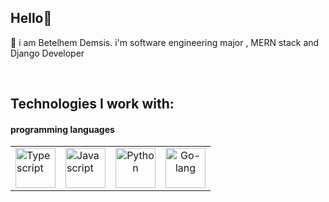 ## Hello👋  
<p>🌟 i am Betelhem Demsis.   i'm software engineering major , MERN stack and Django Developer </p> 

<br>

## Technologies I work with: 

<h4> programming languages</h4>
 
 <table width="100%" height="100%">
  <tr>
      <td>
        <img alt="Typescript" height=64px src="https://skillicons.dev/icons?i=ts">
     </td>
     <td>
      <img alt="Javascript" height=64px src="https://skillicons.dev/icons?i=js">
     </td>
          <td align="center">
       <img alt="Python" height=64px src= "https://skillicons.dev/icons?i=py">
     </td>
      <td align="center">
      <img alt="Go-lang" height=64px src="https://skillicons.dev/icons?i=go">
   </tr>
</table>

<h4> Frameworks && tools </h4>

<table>
   <tr>
      <td align="center">
      <img alt="React" height=64px src="https://skillicons.dev/icons?i=react">
    </td>
     <td align="center">
       <img alt="Redux" height=64px src= "https://skillicons.dev/icons?i=redux">
     </td>
      <td align="center">
      <img alt="Tailwind" height=64px src="https://skillicons.dev/icons?i=tailwind">
    </td>
     <td align="center">
      <img alt="Bootstrap" height=64px src="https://skillicons.dev/icons?i=bootstrap">
      <td align="center">
       <img alt="Next js" height=64px src= "https://skillicons.dev/icons?i=nextjs">
     </td>
     </td>
     <td>
     <img alt="django" height=64px src="https://skillicons.dev/icons?i=django">
    </td>
    <td>
     <img alt="node" height=64px src="https://skillicons.dev/icons?i=nodejs">
    </td>
   </tr>
   <tr>
     <td align="center">
       <img alt="Express" height=64px src="https://skillicons.dev/icons?i=express">
     </td>
      <td align="center">
       <img alt="Firebase" height=64px src="https://skillicons.dev/icons?i=firebase">
     </td>  
        <td align="center">
       <img alt="Mongo Db" height=64px src="https://skillicons.dev/icons?i=mongodb">
     </td> 
    <td align="center">
       <img alt="my-sql" height=64px src="https://skillicons.dev/icons?i=mysql">
     </td> 
     <td align="center">
       <img alt="Posql" height=64px src="https://skillicons.dev/icons?i=postgres">
     </td>  
       <td align="center">
       <img alt="GraphQL" height=64px src="https://skillicons.dev/icons?i=graphql">
     </td>  
   </tr>

 </table>

